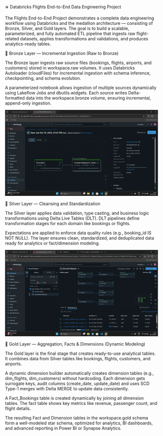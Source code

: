 ✈️ Databricks Flights End-to-End Data Engineering Project

The Flights End-to-End Project demonstrates a complete data engineering workflow using Databricks and the medallion architecture — consisting of Bronze, Silver, and Gold layers. The goal is to build a scalable, parameterized, and fully automated ETL pipeline that ingests raw flight-related datasets, applies transformations and validations, and produces analytics-ready tables.

🥉 Bronze Layer — Incremental Ingestion (Raw to Bronze)

The Bronze layer ingests raw source files (bookings, flights, airports, and customers) stored in workspace.raw volumes.
It uses Databricks Autoloader (cloudFiles) for incremental ingestion with schema inference, checkpointing, and schema evolution.

A parameterized notebook allows ingestion of multiple sources dynamically using Lakeflow Jobs and dbutils.widgets.
Each source writes Delta-formatted data into the workspace.bronze volume, ensuring incremental, append-only ingestion.

![image alt](https://github.com/sathvikreddy829/flights-azure-etl/blob/9930465b318a6f38eca6c76703579eabdb022dbc/Screenshot%202025-10-19%20135848.png)

🥈 Silver Layer — Cleansing and Standardization

The Silver layer applies data validation, type casting, and business logic transformations using Delta Live Tables (DLT).
DLT pipelines define transformation stages for each domain like bookings or flights.

Expectations are applied to enforce data quality rules (e.g., booking_id IS NOT NULL).
The layer ensures clean, standardized, and deduplicated data ready for analytics or fact/dimension modeling.

![image alt](https://github.com/sathvikreddy829/flights-azure-etl/blob/402989c1cd42fe8283b0d7b26b0321a7ca883051/Screenshot%202025-10-19%20143841.png)

🥇 Gold Layer — Aggregation, Facts & Dimensions (Dynamic Modeling)

The Gold layer is the final stage that creates ready-to-use analytical tables.
It combines data from Silver tables like bookings, flights, customers, and airports.

A dynamic dimension builder automatically creates dimension tables (e.g., dim_flights, dim_customers) without hardcoding.
Each dimension gets surrogate keys, audit columns (create_date, update_date) and uses SCD Type-1 merges with Delta MERGE to update data consistently.

A Fact_Bookings table is created dynamically by joining all dimension tables.
The fact table shows key metrics like revenue, passenger count, and flight details.

The resulting Fact and Dimension tables in the workspace.gold schema form a well-modeled star schema, optimized for analytics, BI dashboards, and advanced reporting in Power BI or Synapse Analytics.
